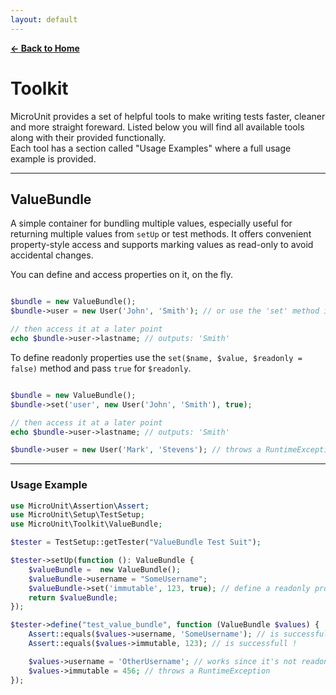 ```yaml
---
layout: default
---
```


**[← Back to Home](index.md)**

# Toolkit

MicroUnit provides a set of helpful tools to make writing tests faster, cleaner and more straight foreward.
Listed below you will find all available tools along with their provided functionally.  
Each tool has a section called "Usage Examples" where a full usage example is provided.

---

## ValueBundle

A simple container for bundling multiple values, especially useful for returning multiple values from `setUp` or test methods. It offers convenient property-style access and supports marking values as read-only to avoid accidental changes.

You can define and access properties on it, on the fly.

```php

$bundle = new ValueBundle();
$bundle->user = new User('John', 'Smith'); // or use the 'set' method instead.

// then access it at a later point
echo $bundle->user->lastname; // outputs: 'Smith'
```

To define readonly properties use the `set($name, $value, $readonly = false)` method and pass `true` for `$readonly`.

```php

$bundle = new ValueBundle();
$bundle->set('user', new User('John', 'Smith'), true);

// then access it at a later point
echo $bundle->user->lastname; // outputs: 'Smith'

$bundle->user = new User('Mark', 'Stevens'); // throws a RuntimeException
```

---

### Usage Example

```php
use MicroUnit\Assertion\Assert;
use MicroUnit\Setup\TestSetup;
use MicroUnit\Toolkit\ValueBundle;

$tester = TestSetup::getTester("ValueBundle Test Suit");

$tester->setUp(function (): ValueBundle {
    $valueBundle =  new ValueBundle();
    $valueBundle->username = "SomeUsername";
    $valueBundle->set('immutable', 123, true); // define a readonly property
    return $valueBundle;
});

$tester->define("test_value_bundle", function (ValueBundle $values) {
    Assert::equals($values->username, 'SomeUsername'); // is successfull !
    Assert::equals($values->immutable, 123); // is successfull !

    $values->username = 'OtherUsername'; // works since it's not readonly
    $values->immutable = 456; // throws a RuntimeException
});
```
